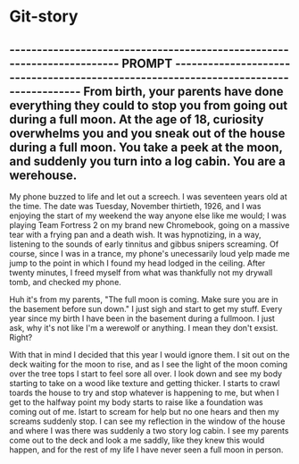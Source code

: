 # Git-story

----------------------------------------------------------------------- PROMPT -------------------------------------------------------------------------------------
From birth, your parents have done everything they could to stop you from going out during a full moon. 
At the age of 18, curiosity overwhelms you and you sneak out of the house during a full moon. You take a peek at the moon, and suddenly you turn into a log cabin. You are a werehouse.
--------------------------------------------------------------------------------------------------------------------------------------------------------------------

  My phone buzzed to life and let out a screech.
  I was seventeen years old at the time. The date was Tuesday, November thirtieth, 1926, and I was enjoying the start of my weekend the way anyone else like me would; I was playing Team Fortress 2 on my brand new Chromebook, going on a massive tear with a frying pan and a death wish. It was hypnotizing, in a way, listening to the sounds of early tinnitus and gibbus snipers screaming. Of course, since I was in a trance, my phone's unecessarily loud yelp made me jump to the point in which I found my head lodged in the ceiling. After twenty minutes, I freed myself from what was thankfully not my drywall tomb, and checked my phone.

  Huh it's from my parents, "The full moon is coming. Make sure you are in the basement before sun down." I just sigh and start to get my stuff. Every year since my birth I have been in the basement during a fullmoon. I just ask, why it's not like I'm a werewolf or anything. I mean they don't exsist. Right?

With that in mind I decided that this year I would ignore them. I sit out on the deck waiting for the moon to rise, and as I see the light of the moon coming over the tree tops I start to feel sore all over. I look down and see my body starting to take on a wood like texture and getting thicker. I starts to crawl toards the house to try and stop whatever is happening to me, but when I get to the halfway point my body starts to raise like a foundation was coming out of me. Istart to scream for help but no one hears and then my screams suddenly stop. I can see my reflection in the window of the house and where I was there was suddenly a two story log cabin. I see my parents come out to the deck and look a me saddly, like they knew this would happen, and for the rest of my life I have never seen a full moon in person.
